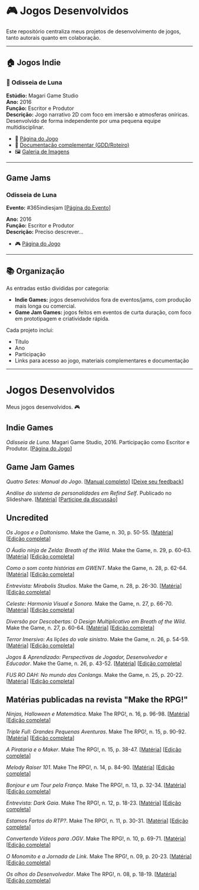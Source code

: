 # 🎮 Jogos Desenvolvidos

Este repositório centraliza meus projetos de desenvolvimento de jogos, tanto autorais quanto em colaboração.

---

## 🏠 Jogos Indie

### 🌙 Odisseia de Luna  
**Estúdio:** Magari Game Studio  
**Ano:** 2016  
**Função:** Escritor e Produtor  
**Descrição:** Jogo narrativo 2D com foco em imersão e atmosferas oníricas. Desenvolvido de forma independente por uma pequena equipe multidisciplinar.  
- 🔗 [Página do Jogo](https://link-para-o-jogo.com)  
- 📄 [Documentação complementar (GDD/Roteiro)](https://link-docs.com)  
- 🖼️ [Galeria de Imagens](https://link-imagens.com)  

---

## Game Jams

### Odisseia de Luna 
**Evento:** #365indiesjam [[Página do Evento](https://gamejolt.com/search?q=%23365indiesjam)]

**Ano:** 2016  
**Função:** Escritor e Produtor   
**Descrição:** Preciso descrever...
- 🎮 [Página do Jogo](https://gamejolt.com/games/odisseia-de-luna/180746)  

---

## 📚 Organização

As entradas estão divididas por categoria:  
- **Indie Games:** jogos desenvolvidos fora de eventos/jams, com produção mais longa ou comercial.  
- **Game Jam Games:** jogos feitos em eventos de curta duração, com foco em prototipagem e criatividade rápida.

Cada projeto inclui:
- Título
- Ano
- Participação
- Links para acesso ao jogo, materiais complementares e documentação

---

# Jogos Desenvolvidos
Meus jogos desenvolvidos. 🎮

## Indie Games
*Odisseia de Luna*. Magari Game Studio, 2016. Participação como Escritor e Produtor. [[Página do Jogo](https://gamejolt.com/games/odisseia-de-luna/180746)]


## Game Jam Games
*Quatro Setes: Manual do Jogo*. [[Manual completo](https://online.fliphtml5.com/qnywi/cmkm/#p=1)] [[Deixe seu feedback](https://condadobraveheart.com/threads/quatro-setes-manual-do-jogo-como-jogar.8335/)]

*Análise do sistema de personalidades em Refind Self*. Publicado no Slideshare. [[Matéria](https://pt.slideshare.net/slideshow/analise-do-sistema-de-personalidades-em-refind-self/271304421)] [[Participe da discussão](https://condadobraveheart.com/threads/analise-do-sistema-de-personalidades-em-refind-self.8229/)]


## Uncredited
*Os Jogos e o Daltonismo*. Make the Game, n. 30, p. 50-55. [[Matéria](https://archive.org/details/os-jogos-e-o-daltonismo)] [[Edição completa](https://condadobraveheart.com/Portal/Make_The_Game/MakeTheGame%2330.pdf)]

*O Áudio ninja de Zelda: Breath of the Wild*. Make the Game, n. 29, p. 60-63. [[Matéria](https://archive.org/details/o-audio-ninja-de-zelda-botw)] [[Edição completa](https://www.condadobraveheart.com/Portal/Make_The_Game/MakeTheGame%2329.pdf)]

*Como o som conta histórias em GWENT*. Make the Game, n. 28, p. 62-64. [[Matéria](https://archive.org/details/ed-28-02)] [[Edição completa](https://condadobraveheart.com/Portal/Make_The_Game/MakeTheGame%2328.pdf)]

*Entrevista: Mirabolis Studios*. Make the Game, n. 28, p. 26-30. [[Matéria](https://archive.org/details/ed-28-01)] [[Edição completa](https://condadobraveheart.com/Portal/Make_The_Game/MakeTheGame%2328.pdf)]

*Celeste: Harmonia Visual e Sonora*. Make the Game, n. 27, p. 66-70. [[Matéria](https://archive.org/details/ed-28-02_202409)] [[Edição completa](https://condadobraveheart.com/Portal/Make_The_Game/MakeTheGame%2327.pdf)]

*Diversão por Descobertas: O Design Multiplicativo em Breath of the Wild*. Make the Game, n. 27, p. 60-64. [[Matéria](https://archive.org/details/ed-27-01)] [[Edição completa](https://condadobraveheart.com/Portal/Make_The_Game/MakeTheGame%2327.pdf)]

*Terror Imersivo: As lições do vale sinistro*. Make the Game, n. 26, p. 54-59. [[Matéria](https://archive.org/details/ed-26-02)] [[Edição completa](https://condadobraveheart.com/Portal/Make_The_Game/MakeTheGame%2326.pdf)]

*Jogos & Aprendizado: Perspectivas de Jogador, Desenvolvedor e Educador*. Make the Game, n. 26, p. 43-52. [[Matéria](https://archive.org/details/ed-26-01)] [[Edição completa](https://condadobraveheart.com/Portal/Make_The_Game/MakeTheGame%2326.pdf)]

*FUS RO DAH: No mundo das Conlangs*. Make the Game, n. 25, p. 20-22. [[Matéria](https://archive.org/details/ed-25)] [[Edição completa](https://condadobraveheart.com/Portal/Make_The_Game/MakeTheGame%2325.pdf)]


## Matérias publicadas na revista "Make the RPG!"
*Ninjas, Halloween e Matemática*. Make The RPG!, n. 16, p. 96-98. [[Matéria](https://archive.org/details/ed-16_202409)] [[Edição completa](https://condadobraveheart.com/Portal/Make_The_RPG/MRPG-ED16.pdf)]

*Triple Full: Grandes Pequenas Aventuras*. Make The RPG!, n. 15, p. 90-92. [[Matéria](https://archive.org/details/ed-15-02)] [[Edição completa](https://condadobraveheart.com/Portal/Make_The_RPG/MRPG-ED15.pdf)]

*A Pirataria e o Maker*. Make The RPG!, n. 15, p. 38-47. [[Matéria](https://archive.org/details/ed-15-01)] [[Edição completa](https://condadobraveheart.com/Portal/Make_The_RPG/MRPG-ED15.pdf)]

*Melody Raiser 101*. Make The RPG!, n. 14, p. 84-90. [[Matéria](https://archive.org/details/ed-14)] [[Edição completa](https://condadobraveheart.com/Portal/Make_The_RPG/MRPG-ED14.pdf)]

*Bonjour e um Tour pela França*. Make The RPG!, n. 13, p. 32-34. [[Matéria](https://archive.org/details/ed-13)] [[Edição completa](https://condadobraveheart.com/Portal/Make_The_RPG/MRPG-ED13.pdf)]

*Entrevista: Dark Gaia*. Make The RPG!, n. 12, p. 18-23. [[Matéria](https://archive.org/details/ed-12)] [[Edição completa](https://condadobraveheart.com/Portal/Make_The_RPG/MRPG-ED12.pdf)]

*Estamos Fartos do RTP?*. Make The RPG!, n. 11, p. 30-31. [[Matéria](https://archive.org/details/ed-11)] [[Edição completa](https://condadobraveheart.com/Portal/Make_The_RPG/MRPG-ED11.pdf)]

*Convertendo Vídeos para .OGV*. Make The RPG!, n. 10, p. 69-71. [[Matéria](https://archive.org/details/ed-10)] [[Edição completa](https://condadobraveheart.com/Portal/Make_The_RPG/MRPG-ED10.pdf)]

*O Monomito e a Jornada de Link*. Make The RPG!, n. 09, p. 20-23. [[Matéria](https://archive.org/details/ed-09)] [[Edição completa](https://condadobraveheart.com/Portal/Make_The_RPG/MRPG-ED09.pdf)]

*Os olhos do Desenvolvedor*. Make The RPG!, n. 08, p. 18-19. [[Matéria](https://archive.org/details/ed-08_202409)] [[Edição completa](https://condadobraveheart.com/Portal/Make_The_RPG/MRPG-ED08.pdf)]
